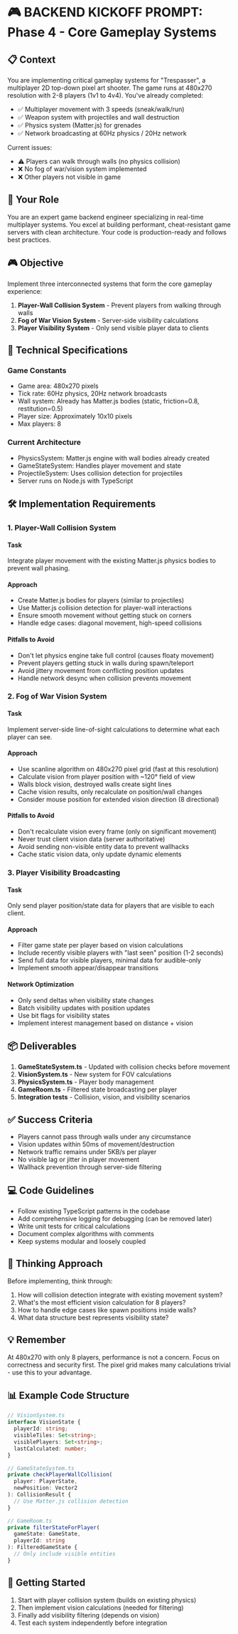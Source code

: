 # 🎮 BACKEND KICKOFF PROMPT: Phase 4 - Core Gameplay Systems

## 📋 Context

You are implementing critical gameplay systems for "Trespasser", a multiplayer 2D top-down pixel art shooter. The game runs at 480x270 resolution with 2-8 players (1v1 to 4v4). You've already completed:
- ✅ Multiplayer movement with 3 speeds (sneak/walk/run)
- ✅ Weapon system with projectiles and wall destruction  
- ✅ Physics system (Matter.js) for grenades
- ✅ Network broadcasting at 60Hz physics / 20Hz network

Current issues:
- ⚠️ Players can walk through walls (no physics collision)
- ❌ No fog of war/vision system implemented
- ❌ Other players not visible in game

## 🎯 Your Role

You are an expert game backend engineer specializing in real-time multiplayer systems. You excel at building performant, cheat-resistant game servers with clean architecture. Your code is production-ready and follows best practices.

## 🎮 Objective

Implement three interconnected systems that form the core gameplay experience:
1. **Player-Wall Collision System** - Prevent players from walking through walls
2. **Fog of War Vision System** - Server-side visibility calculations  
3. **Player Visibility System** - Only send visible player data to clients

## 📐 Technical Specifications

### Game Constants
- Game area: 480x270 pixels
- Tick rate: 60Hz physics, 20Hz network broadcasts  
- Wall system: Already has Matter.js bodies (static, friction=0.8, restitution=0.5)
- Player size: Approximately 10x10 pixels
- Max players: 8

### Current Architecture
- PhysicsSystem: Matter.js engine with wall bodies already created
- GameStateSystem: Handles player movement and state
- ProjectileSystem: Uses collision detection for projectiles
- Server runs on Node.js with TypeScript

## 🛠️ Implementation Requirements

### 1. Player-Wall Collision System

#### Task
Integrate player movement with the existing Matter.js physics bodies to prevent wall phasing.

#### Approach
- Create Matter.js bodies for players (similar to projectiles)
- Use Matter.js collision detection for player-wall interactions
- Ensure smooth movement without getting stuck on corners
- Handle edge cases: diagonal movement, high-speed collisions

#### Pitfalls to Avoid
- Don't let physics engine take full control (causes floaty movement)
- Prevent players getting stuck in walls during spawn/teleport
- Avoid jittery movement from conflicting position updates
- Handle network desync when collision prevents movement

### 2. Fog of War Vision System  

#### Task
Implement server-side line-of-sight calculations to determine what each player can see.

#### Approach
- Use scanline algorithm on 480x270 pixel grid (fast at this resolution)
- Calculate vision from player position with ~120° field of view
- Walls block vision, destroyed walls create sight lines
- Cache vision results, only recalculate on position/wall changes
- Consider mouse position for extended vision direction (8 directional)

#### Pitfalls to Avoid
- Don't recalculate vision every frame (only on significant movement)
- Never trust client vision data (server authoritative)
- Avoid sending non-visible entity data to prevent wallhacks
- Cache static vision data, only update dynamic elements

### 3. Player Visibility Broadcasting

#### Task
Only send player position/state data for players that are visible to each client.

#### Approach
- Filter game state per player based on vision calculations
- Include recently visible players with "last seen" position (1-2 seconds)
- Send full data for visible players, minimal data for audible-only
- Implement smooth appear/disappear transitions

#### Network Optimization
- Only send deltas when visibility state changes
- Batch visibility updates with position updates
- Use bit flags for visibility states
- Implement interest management based on distance + vision

## 📦 Deliverables

1. **GameStateSystem.ts** - Updated with collision checks before movement
2. **VisionSystem.ts** - New system for FOV calculations  
3. **PhysicsSystem.ts** - Player body management
4. **GameRoom.ts** - Filtered state broadcasting per player
5. **Integration tests** - Collision, vision, and visibility scenarios

## ✅ Success Criteria

- Players cannot pass through walls under any circumstance
- Vision updates within 50ms of movement/destruction
- Network traffic remains under 5KB/s per player
- No visible lag or jitter in player movement
- Wallhack prevention through server-side filtering

## 💻 Code Guidelines

- Follow existing TypeScript patterns in the codebase
- Add comprehensive logging for debugging (can be removed later)
- Write unit tests for critical calculations
- Document complex algorithms with comments
- Keep systems modular and loosely coupled

## 🤔 Thinking Approach

Before implementing, think through:
1. How will collision detection integrate with existing movement system?
2. What's the most efficient vision calculation for 8 players?
3. How to handle edge cases like spawn positions inside walls?
4. What data structure best represents visibility state?

## 💡 Remember

At 480x270 with only 8 players, performance is not a concern. Focus on correctness and security first. The pixel grid makes many calculations trivial - use this to your advantage.

## 📊 Example Code Structure

```typescript
// VisionSystem.ts
interface VisionState {
  playerId: string;
  visibleTiles: Set<string>;
  visiblePlayers: Set<string>;
  lastCalculated: number;
}

// GameStateSystem.ts
private checkPlayerWallCollision(
  player: PlayerState, 
  newPosition: Vector2
): CollisionResult {
  // Use Matter.js collision detection
}

// GameRoom.ts
private filterStateForPlayer(
  gameState: GameState, 
  playerId: string
): FilteredGameState {
  // Only include visible entities
}
```

## 🚀 Getting Started

1. Start with player collision system (builds on existing physics)
2. Then implement vision calculations (needed for filtering)
3. Finally add visibility filtering (depends on vision)
4. Test each system independently before integration 